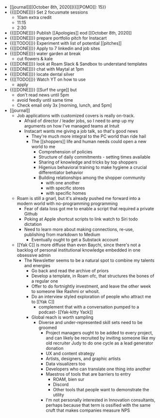 - [[journal]][[October 8th, 2020]]{{[[POMO]]: 15}}
- {{[[DONE]]}} Set 2 focusmate sessions
    - 10am extra credit
    - 11:15
    - 2:30
- {{[[DONE]]}} Publish [[Apologies]] eod [[October 8th, 2020]]
- {{[[DONE]]}} prepare portfolio pitch for Instacart
- {{[[TODO]]}} Experiment with list of potential [[pitches]]
- {{[[DONE]]}} Apply to 7 linkedin and job sites
- {{[[DONE]]}} water garden at break
    - cut flowers & kale
- {{[[DONE]]}} look at Roam Slack & Sandbox to understand templates
- {{[[DONE]]}} chat with Maytal at 1pm
- {{[[DONE]]}} locate dental silver
- {{[[TODO]]}} Watch YT on how to use
    - apply
- {{[[DONE]]}} [[Surf the urge]] but 
    - don't read news until 5pm
    - avoid feedly until same time
    - Check email only 3x [morning, lunch, and 5pm]
- [[journal]]
    - Job applications with customized covers is really on-track.
        - Afraid of director / leader jobs, so I need to amp up my arguments on how I've managed teams at Intuit
        - Instacart wants me giving a job talk, so that's good news
            - They're much more integral to the PC world than ride hail
            - The [[shoppers]] life and human needs could open a new world to me
                - Comprehension of policies
                - Structure of daily commitments - setting times available
                - Sharing of knowledge and tricks by top shoppers
                - Higenius behavioral training to make hygiene a crucial differentiator behavior
                - Building relationships among the shopper community
                    - with one another
                    - with specific stores
                    - with specific homes
    - Roam is still a gnarl, but it's already pushed me forward into a modern world with no-programming programming
        - Fear of data loss got me to enable a script that required a private Github
        - Poking at Apple shortcut scripts to link watch to Siri todo dictation
        - Need to learn more about making connections, re-use, publishing from markdown to Medium
            - Eventually ought to get a Substack account
    - [[Yak C]] is more diffuse than even Baychi, since there's not a backlog of personal institutional knowledge embedded in one obsessive admin
        - The Newsletter seems to be a natural spot to combine my talents and energies
            - Go back and read the archive of priors
            - Develop a template, in Roam ofc, that structures the bones of a regular one
            - Offer to do fortnightly investment, and leave the other week to someone like Rashmi or whosit. 
            - Do an interview styled exploration of people who attract me to [[Yak C]]
                - complement that with a conversation pumped to a podcast- [[Yak-kitty Yack]]
            - Global reach is worth sampling
                - Diverse and under-represented skill sets need to be groomed
                    - Project managers ought to be added to every project, and can likely be recruited by inviting someone like my old recruiter Judy to do one cycle as a lead generator donation
                    - UX and content strategy
                    - Artists, designers, and graphic artists
                    - Data visualizers too
                    - Developers who can translate one thing into another
                    - Maestros of tools that are barriers to entry
                        - ROAM, bien sur
                        - Discord
                        - Other tools that people want to demonstrate the utility
                    - I'm not personally interested in Innovation consultants, perhaps because that term is ossified with the same cruft that makes companies measure NPS
